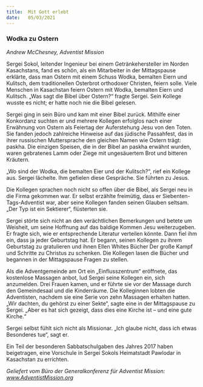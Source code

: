```yaml
---
title:  Mit Gott erlebt
date:   05/03/2021
---
```


### Wodka zu Ostern

_Andrew McChesney, Adventist Mission_

Sergei Sokol, leitender Ingenieur bei einem Getränkehersteller im Norden Kasachstans, fand es schön, als ein Mitarbeiter in der Mittagspause erklärte, dass man Ostern mit einem Schuss Wodka, bemalten Eiern und Kulitsch, dem traditionellen Osterbrot orthodoxer Christen, feiern solle. Viele Menschen in Kasachstan feiern Ostern mit Wodka, bemalten Eiern und Kulitsch. „Was sagt die Bibel über Ostern?“ fragte Sergei. Sein Kollege wusste es nicht; er hatte noch nie die Bibel gelesen.

Sergei ging in sein Büro und kam mit einer Bibel zurück. Mithilfe einer Konkordanz suchten er und mehrere Kollegen erfolglos nach einer Erwähnung von Ostern als Feiertag der Auferstehung Jesu von den Toten. Sie fanden jedoch zahlreiche Hinweise auf das jüdische Passahfest, das in ihrer russischen Muttersprache den gleichen Namen wie Ostern trägt: paskha. Die einzigen Speisen, die in der Bibel an paskha erwähnt wurden, waren gebratenes Lamm oder Ziege mit ungesäuertem Brot und bitteren Kräutern.

„Wo sind der Wodka, die bemalten Eier und der Kulitsch?“, rief ein Kollege aus. Sergei lächelte. Ihm gefielen diese Gespräche. Sie führten zu Jesus.

Die Kollegen sprachen noch nicht so offen über die Bibel, als Sergei neu in die Firma gekommen war. Er selbst erzählte freimütig, dass er Siebenten-Tags-Adventist war, aber seine Kollegen fanden seinen Glauben seltsam. „Der Typ ist ein Sektierer“, flüsterten sie.

Sergei störte sich nicht an den verächtlichen Bemerkungen und betete um Weisheit, um seine Hoffnung auf das baldige Kommen Jesu weiterzugeben. Er fragte sich, wie er entsprechende Literatur verteilen könnte. Dann fiel ihm ein, dass ja jeder Geburtstag hat. Er begann, seinen Kollegen zu ihrem Geburtstag zu gratulieren und ihnen Ellen Whites Bücher Der große Kampf und Schritte zu Christus zu schenken. Die Kollegen lasen die Bücher und begannen in der Mittagspause Fragen zu stellen.

Als die Adventgemeinde am Ort ein „Einflusszentrum“ eröffnete, das kostenlose Massagen anbot, lud Sergei seine Kollegen ein, sich anzumelden. Drei Frauen kamen, und er führte sie vor der Massage durch den Gemeindesaal und die Kinderräume. Die Kolleginnen lobten die Adventisten, nachdem sie eine Serie von zehn Massagen erhalten hatten. „Wir dachten, du gehörst zu einer Sekte“, sagte eine in der Mittagspause zu Sergei. „Aber es hat sich gezeigt, dass dies eine Kirche ist – und eine gute Kirche.“

Sergei selbst fühlt sich nicht als Missionar. „Ich glaube nicht, dass ich etwas Besonderes tue“, sagt er.

Ein Teil der besonderen Sabbatschulgaben des Jahres 2017 haben beigetragen, eine Vorschule in Sergei Sokols Heimatstadt Pawlodar in Kasachstan zu errichten.

_Geliefert vom Büro der Generalkonferenz für Adventist Mission: www.AdventistMission.org_